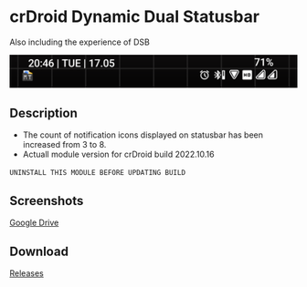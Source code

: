 # crDroid Dynamic Dual Statusbar
Also including the experience of DSB

![](/assets/dual_status_bar.png) 

## Description
- The count of notification icons displayed on statusbar has been increased from 3 to 8. 
- Actuall module version for crDroid build 2022.10.16

`UNINSTALL THIS MODULE BEFORE UPDATING BUILD`

## Screenshots
[Google Drive](https://drive.google.com/folderview?id=1mnIbT2CEebRtNA4qO45eS5Hp-pgirbdZ)

## Download
[Releases](https://github.com/PycmShoma/crDroidDynamicDualStatusbar/releases)
#
#
<!--
![Release](https://img.shields.io/github/downloads/PycmShoma/crDroidDynamicDualStatusbar/latest/total?label=Downloads%20%28Latest%20Release%29&style=social)
![All Releases](https://img.shields.io/github/downloads/PycmShoma/crDroidDynamicDualStatusbar/total?label=Downloads%20%28All%20Releases%29&style=social)
-->
